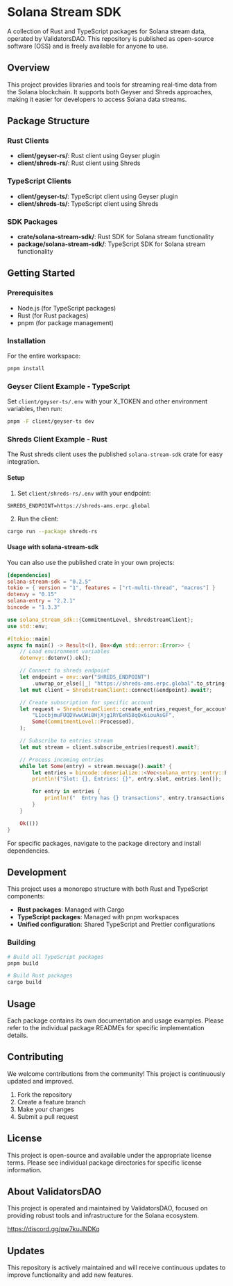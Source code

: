 # Solana Stream SDK

A collection of Rust and TypeScript packages for Solana stream data, operated by ValidatorsDAO. This repository is published as open-source software (OSS) and is freely available for anyone to use.

## Overview

This project provides libraries and tools for streaming real-time data from the Solana blockchain. It supports both Geyser and Shreds approaches, making it easier for developers to access Solana data streams.

## Package Structure

### Rust Clients

- **client/geyser-rs/**: Rust client using Geyser plugin
- **client/shreds-rs/**: Rust client using Shreds

### TypeScript Clients

- **client/geyser-ts/**: TypeScript client using Geyser plugin
- **client/shreds-ts/**: TypeScript client using Shreds

### SDK Packages

- **crate/solana-stream-sdk/**: Rust SDK for Solana stream functionality
- **package/solana-stream-sdk/**: TypeScript SDK for Solana stream functionality

## Getting Started

### Prerequisites

- Node.js (for TypeScript packages)
- Rust (for Rust packages)
- pnpm (for package management)

### Installation

For the entire workspace:

```bash
pnpm install
```

### Geyser Client Example - TypeScript

Set `client/geyser-ts/.env` with your X_TOKEN and other environment variables, then run:

```bash
pnpm -F client/geyser-ts dev
```

### Shreds Client Example - Rust

The Rust shreds client uses the published `solana-stream-sdk` crate for easy integration.

#### Setup

1. Set `client/shreds-rs/.env` with your endpoint:

```env
SHREDS_ENDPOINT=https://shreds-ams.erpc.global
```

2. Run the client:

```bash
cargo run --package shreds-rs
```

#### Usage with solana-stream-sdk

You can also use the published crate in your own projects:

```toml
[dependencies]
solana-stream-sdk = "0.2.5"
tokio = { version = "1", features = ["rt-multi-thread", "macros"] }
dotenvy = "0.15"
solana-entry = "2.2.1"
bincode = "1.3.3"
```

```rust
use solana_stream_sdk::{CommitmentLevel, ShredstreamClient};
use std::env;

#[tokio::main]
async fn main() -> Result<(), Box<dyn std::error::Error>> {
    // Load environment variables
    dotenvy::dotenv().ok();

    // Connect to shreds endpoint
    let endpoint = env::var("SHREDS_ENDPOINT")
        .unwrap_or_else(|_| "https://shreds-ams.erpc.global".to_string());
    let mut client = ShredstreamClient::connect(&endpoint).await?;

    // Create subscription for specific account
    let request = ShredstreamClient::create_entries_request_for_account(
        "L1ocbjmuFUQDVwwUWi8HjXjg1RYEeN58qQx6iouAsGF",
        Some(CommitmentLevel::Processed),
    );

    // Subscribe to entries stream
    let mut stream = client.subscribe_entries(request).await?;

    // Process incoming entries
    while let Some(entry) = stream.message().await? {
        let entries = bincode::deserialize::<Vec<solana_entry::entry::Entry>>(&entry.entries)?;
        println!("Slot: {}, Entries: {}", entry.slot, entries.len());

        for entry in entries {
            println!("  Entry has {} transactions", entry.transactions.len());
        }
    }

    Ok(())
}
```

For specific packages, navigate to the package directory and install dependencies.

## Development

This project uses a monorepo structure with both Rust and TypeScript components:

- **Rust packages**: Managed with Cargo
- **TypeScript packages**: Managed with pnpm workspaces
- **Unified configuration**: Shared TypeScript and Prettier configurations

### Building

```bash
# Build all TypeScript packages
pnpm build

# Build Rust packages
cargo build
```

## Usage

Each package contains its own documentation and usage examples. Please refer to the individual package READMEs for specific implementation details.

## Contributing

We welcome contributions from the community! This project is continuously updated and improved.

1. Fork the repository
2. Create a feature branch
3. Make your changes
4. Submit a pull request

## License

This project is open-source and available under the appropriate license terms. Please see individual package directories for specific license information.

## About ValidatorsDAO

This project is operated and maintained by ValidatorsDAO, focused on providing robust tools and infrastructure for the Solana ecosystem.

https://discord.gg/pw7kuJNDKq

## Updates

This repository is actively maintained and will receive continuous updates to improve functionality and add new features.
